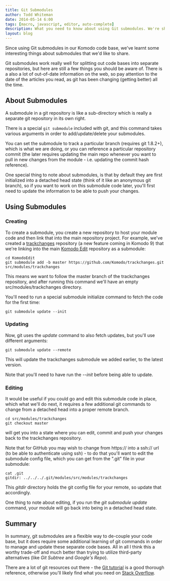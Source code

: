 ```yaml
---
title: Git Submodules
author: Todd Whiteman
date: 2014-05-14 6:00
tags: [macro, javascript, editor, auto-complete]
description: What you need to know about using Git submodules. We're sharing what we've learnt when using Git submodules in the Komodo code base.
layout: blog
---
```


<a style="font-size: 128px; margin: 10px;" href="https://github.com/Komodo/KomodoEdit" class="push-right">
    <i class="icon icon-github"></i>
</a>

Since using Git submodules in our Komodo code base, we've learnt some
interesting things about submodules that we'd like to share.

Git submodules work really well for splitting out code bases into separate
repositories, but here are still a few things you should be aware of. There is a
also a lot of out-of-date information on the web, so pay attention to the date
of the articles you read, as git has been changing (getting better) all the time.


## About Submodules

A submodule in a git repository is like a sub-directory which is really a
separate git repository in its own right.

There is a special ```git submodule``` included with git, and this command takes
various arguments in order to add/update/delete your submodules.

You can set the submodule to track a particular branch (requires git 1.8.2+),
which is what we are doing, or you can reference a particular repository commit
(the later requires updating the main repo whenever you want to pull in new
changes from the module - i.e. updating the commit hash reference).

One special thing to note about submodules, is that by default they are first
initialized into a detached head state (think of it like an anonymous git
branch), so if you want to work on this submodule code later, you'll first need
to update the information to be able to push your changes.


## Using Submodules

### Creating

To create a submodule, you create a new repository to host your module code and
then link that into the main repository project. For example, we've created a
[trackchanges] repository (a new feature coming in Komodo 9) that we're linking
into the main [Komodo Edit] repository as a submodule:

```
cd KomodoEdit
git submodule add -b master https://github.com/Komodo/trackchanges.git src/modules/trackchanges
```

This means we want to follow the master branch of the trackchanges repository,
and after running this command we'll have an empty src/modules/trackchanges
directory.

You'll need to run a special submodule initialize command to fetch the code for
the first time:

```
git submodule update --init
```

### Updating

Now, git uses the *update* command to also fetch updates, but you'll use
different arguments:

```
git submodule update --remote
```

This will update the trackchanges submodule we added earlier, to the latest version.

Note that you'll need to have run the *--init* before being able to update.


### Editing

It would be useful if you could go and edit this submodule code in place, which
what we'll do next, it requires a few additional git commands to change from a
detached head into a proper remote branch.

```
cd src/modules/trackchanges
git checkout master
```

will get you into a state where you can edit, commit and push your changes back
to the trackchanges repository.

Note that for GitHub you may wish to change from https:// into a ssh:// url (to
be able to authenticate using ssh) - to do that you'll want to edit the
submodule config file, which you can get from the ".git" file in your submodule:

```
cat .git
gitdir: ../../../.git/modules/src/modules/trackchanges
```

This *gitdir* directory holds the git config file for your remote, so update
that accordingly.

One thing to note about editing, if you run the *git submodule update* command,
your module will go back into being in a detached head state.


## Summary

In summary, git submodules are a flexible way to de-couple your code base, but
it does require some additional learning of git commands in order to manage and
update these separate code bases. All in all I think this a worthy trade-off and
much better than trying to utilize third-party alternatives (like *Git Subtree*
and *Google's Repo*).

There are a lot of git resources out there - the [Git tutorial] is a good
thorough reference, otherwise you'll likely find what you need on [Stack
Overflow].

   [trackchanges]: https://github.com/Komodo/trackchanges
   [Komodo Edit]: https://github.com/Komodo/KomodoEdit
   [Git tutorial]: http://www.vogella.com/tutorials/Git/article.html
   [Stack Overflow]: http://stackoverflow.com/
